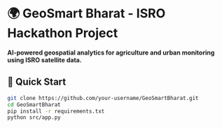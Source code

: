 # 🌍 GeoSmart Bharat - ISRO Hackathon Project
**AI-powered geospatial analytics for agriculture and urban monitoring using ISRO satellite data.**

## 🚀 Quick Start
```bash
git clone https://github.com/your-username/GeoSmartBharat.git
cd GeoSmartBharat
pip install -r requirements.txt
python src/app.py
